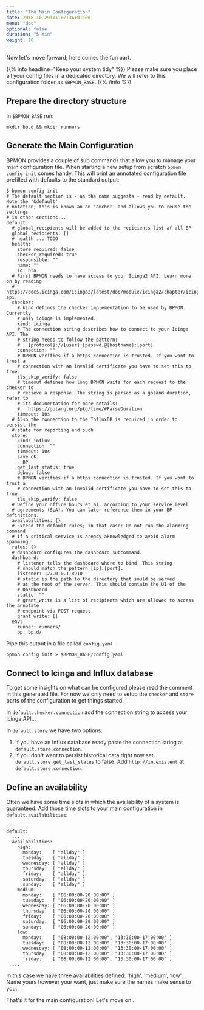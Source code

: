 ```yaml
---
title: "The Main Configuration"
date: 2018-10-29T11:07:36+01:00
menu: "doc"
optional: false
duration: "5 min"
weight: 10
---
```


Now let's move forward; here comes the fun part.

<!--more-->

{{% info headline="Keep your system tidy" %}}
Please make sure you place all your config files in a dedicated directory. We will refer to this configuration 
folder as `$BPMON_BASE`.
{{% /info %}}

## Prepare the directory structure

In `$BPMON_BASE` run:

```
mkdir bp.d && mkdir runners
```

## Generate the Main Configuration

BPMON provides a couple of sub commands that allow you to manage your main configuration file.
When starting a new setup from scratch `bpmon config init` comes handy. This will print an annotated 
configuration file prefilled with defaults to the standard output:

```
$ bpmon config init
# The default section is - as the name suggests - read by default. Note the '&default'
# notation; this is known an an 'anchor' and allows you to reuse the settings
# in other sections...
default:
  # global_recipients will be added to the repicients list af all BP
  global_recipients: []
  # health ... TODO
  health:
    store_required: false
    checker_required: true
    responsible: ""
    name: ""
    id: bla
  # First BPMON needs to have access to your Icinga2 API. Learn more on by reading
  # https://docs.icinga.com/icinga2/latest/doc/module/icinga2/chapter/icinga2-api.
  checker:
    # kind defines the checker implementation to be used by BPMON. Currently
    # only icinga is implemented.
    kind: icinga
    # The connection string describes how to connect to your Icinga API. The
    # string needs to follow the pattern:
    #   [protocol]://[user]:[passwd]@[hostname]:[port]
    connection: ""
    # BPMON verifies if a https connection is trusted. If you wont to trust a
    # connection with an invalid certificate you have to set this to true.
    tls_skip_verify: false
    # timeout defines how long BPMON waits for each request to the checker to
    # recieve a response. The string is parsed as a goland duration, refer to
    # its documentation for more details:
    #   https://golang.org/pkg/time/#ParseDuration
    timeout: 10s
  # Also the connection to the InfluxDB is required in order to persist the
  # state for reporting and such
  store:
    kind: influx
    connection: ""
    timeout: 10s
    save_ok:
    - BP
    get_last_status: true
    debug: false
    # BPMON verifies if a https connection is trusted. If you wont to trust a
    # connection with an invalid certificate you have to set this to true
    tls_skip_verify: false
  # Define your office hours et al. according to your service level
  # agreements (SLA). You can later reference them in your BP definitions.
  availabilities: {}
  # Extend the default rules; in that case: Do not run the alarming command
  # if a critical service is aready aknowledged to avoid alarm spamming.
  rules: {}
  # dashboard configures the dashboard subcommand.
  dashboard:
    # listener tells the dashboard where to bind. This string
    # should match the pattern [ip]:[port].
    listener: 127.0.0.1:8910
    # static is the path to the directory that sould be served
    # at the root of the server. This should contain the UI of the
    # Dashboard
    static: ""
    # grant_write is a list of recipients which are allowed to access the annotate
    # endpoint via POST request.
    grant_write: []
  env:
    runner: runners/
    bp: bp.d/
```

Pipe this output in a file called `config.yaml`. 

```
bpmon config init > $BPMON_BASE/config.yaml
```

## Connect to Icinga and Influx database

To get some insights on what can be configured please read the comment in 
this generated file. For now we only need to setup the `checker` and `store` parts of the configuration to get things started.

In `default.checker.connection` add the connection string to access your icinga API...

In `default.store` we have two options:

1. If you have an Influx database ready paste the connection string at `default.store.connection`.
2. If you don't want to persist historical data right now set `default.store.get_last_status` to false. Add `http://in.existent` 
   at `default.store.connection`.

## Define an availability

Often we have some time slots in which the availability of a system is guaranteed. Add those time slots to your main configuration in `default.availabilities`:

```
---
default:
  ...
  availabilities:
    high:
      monday:    [ "allday" ]
      tuesday:   [ "allday" ]
      wednesday: [ "allday" ]
      thursday:  [ "allday" ]
      friday:    [ "allday" ]
      saturday:  [ "allday" ]
      sunday:    [ "allday" ]
    medium:
      monday:    [ "06:00:00-20:00:00" ]
      tuesday:   [ "06:00:00-20:00:00" ]
      wednesday: [ "06:00:00-20:00:00" ]
      thursday:  [ "06:00:00-20:00:00" ]
      friday:    [ "06:00:00-20:00:00" ]
      saturday:  [ "06:00:00-20:00:00" ]
      sunday:    [ "06:00:00-20:00:00" ]
    low:
      monday:    [ "08:00:00-12:00:00", "13:30:00-17:00:00" ]
      tuesday:   [ "08:00:00-12:00:00", "13:30:00-17:00:00" ]
      wednesday: [ "08:00:00-12:00:00", "13:30:00-17:00:00" ]
      thursday:  [ "08:00:00-12:00:00", "13:30:00-17:00:00" ]
      friday:    [ "08:00:00-12:00:00", "13:30:00-17:00:00" ]
  ...
```

In this case we have three availabilities defined: 'high', 'medium', 'low'. Name yours however your want, just make sure the names make sense to you.

That's it for the main configuration! Let's move on...
